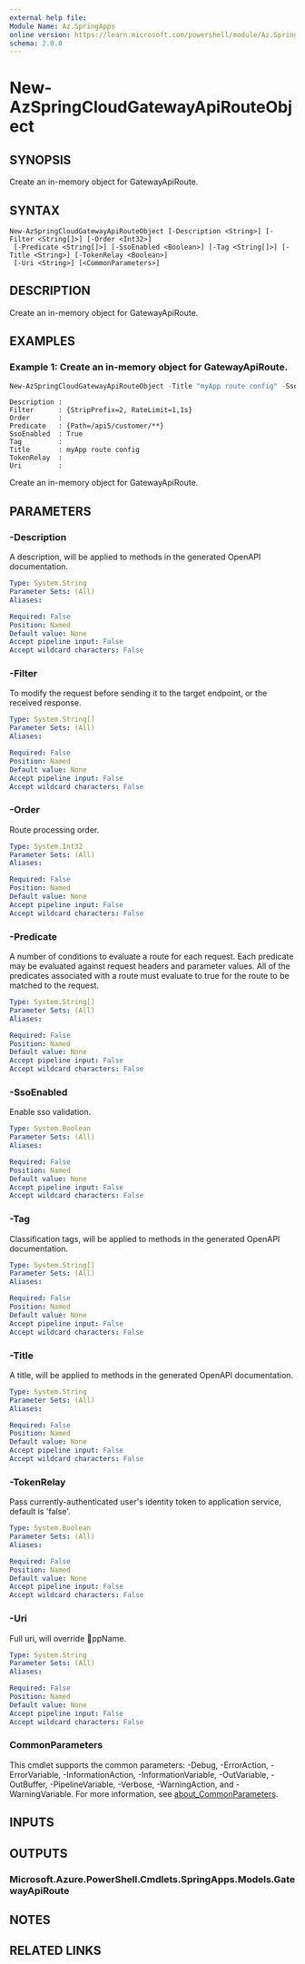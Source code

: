 ```yaml
---
external help file:
Module Name: Az.SpringApps
online version: https://learn.microsoft.com/powershell/module/Az.SpringApps/new-azspringcloudgatewayapirouteobject
schema: 2.0.0
---
```


# New-AzSpringCloudGatewayApiRouteObject

## SYNOPSIS
Create an in-memory object for GatewayApiRoute.

## SYNTAX

```
New-AzSpringCloudGatewayApiRouteObject [-Description <String>] [-Filter <String[]>] [-Order <Int32>]
 [-Predicate <String[]>] [-SsoEnabled <Boolean>] [-Tag <String[]>] [-Title <String>] [-TokenRelay <Boolean>]
 [-Uri <String>] [<CommonParameters>]
```

## DESCRIPTION
Create an in-memory object for GatewayApiRoute.

## EXAMPLES

### Example 1: Create an in-memory object for GatewayApiRoute.
```powershell
New-AzSpringCloudGatewayApiRouteObject -Title "myApp route config" -SsoEnabled $true -Filter "StripPrefix=2","RateLimit=1,1s" -Predicate "Path=/api5/customer/**"
```

```output
Description :
Filter      : {StripPrefix=2, RateLimit=1,1s}
Order       :
Predicate   : {Path=/api5/customer/**}
SsoEnabled  : True
Tag         :
Title       : myApp route config
TokenRelay  :
Uri         :
```

Create an in-memory object for GatewayApiRoute.

## PARAMETERS

### -Description
A description, will be applied to methods in the generated OpenAPI documentation.

```yaml
Type: System.String
Parameter Sets: (All)
Aliases:

Required: False
Position: Named
Default value: None
Accept pipeline input: False
Accept wildcard characters: False
```

### -Filter
To modify the request before sending it to the target endpoint, or the received response.

```yaml
Type: System.String[]
Parameter Sets: (All)
Aliases:

Required: False
Position: Named
Default value: None
Accept pipeline input: False
Accept wildcard characters: False
```

### -Order
Route processing order.

```yaml
Type: System.Int32
Parameter Sets: (All)
Aliases:

Required: False
Position: Named
Default value: None
Accept pipeline input: False
Accept wildcard characters: False
```

### -Predicate
A number of conditions to evaluate a route for each request.
Each predicate may be evaluated against request headers and parameter values.
All of the predicates associated with a route must evaluate to true for the route to be matched to the request.

```yaml
Type: System.String[]
Parameter Sets: (All)
Aliases:

Required: False
Position: Named
Default value: None
Accept pipeline input: False
Accept wildcard characters: False
```

### -SsoEnabled
Enable sso validation.

```yaml
Type: System.Boolean
Parameter Sets: (All)
Aliases:

Required: False
Position: Named
Default value: None
Accept pipeline input: False
Accept wildcard characters: False
```

### -Tag
Classification tags, will be applied to methods in the generated OpenAPI documentation.

```yaml
Type: System.String[]
Parameter Sets: (All)
Aliases:

Required: False
Position: Named
Default value: None
Accept pipeline input: False
Accept wildcard characters: False
```

### -Title
A title, will be applied to methods in the generated OpenAPI documentation.

```yaml
Type: System.String
Parameter Sets: (All)
Aliases:

Required: False
Position: Named
Default value: None
Accept pipeline input: False
Accept wildcard characters: False
```

### -TokenRelay
Pass currently-authenticated user's identity token to application service, default is 'false'.

```yaml
Type: System.Boolean
Parameter Sets: (All)
Aliases:

Required: False
Position: Named
Default value: None
Accept pipeline input: False
Accept wildcard characters: False
```

### -Uri
Full uri, will override ppName.

```yaml
Type: System.String
Parameter Sets: (All)
Aliases:

Required: False
Position: Named
Default value: None
Accept pipeline input: False
Accept wildcard characters: False
```

### CommonParameters
This cmdlet supports the common parameters: -Debug, -ErrorAction, -ErrorVariable, -InformationAction, -InformationVariable, -OutVariable, -OutBuffer, -PipelineVariable, -Verbose, -WarningAction, and -WarningVariable. For more information, see [about_CommonParameters](http://go.microsoft.com/fwlink/?LinkID=113216).

## INPUTS

## OUTPUTS

### Microsoft.Azure.PowerShell.Cmdlets.SpringApps.Models.GatewayApiRoute

## NOTES

## RELATED LINKS

